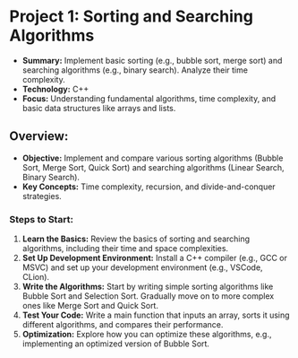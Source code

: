 # Project 1: Sorting and Searching Algorithms

- **Summary:** Implement basic sorting (e.g., bubble sort, merge sort) and searching algorithms (e.g., binary search). Analyze their time complexity.
- **Technology:** C++
- **Focus:** Understanding fundamental algorithms, time complexity, and basic data structures like arrays and lists.

## Overview:

- **Objective:** Implement and compare various sorting algorithms (Bubble Sort, Merge Sort, Quick Sort) and searching algorithms (Linear Search, Binary Search).
- **Key Concepts:** Time complexity, recursion, and divide-and-conquer strategies.

### Steps to Start:

1. **Learn the Basics:** Review the basics of sorting and searching algorithms, including their time and space complexities.
2. **Set Up Development Environment:** Install a C++ compiler (e.g., GCC or MSVC) and set up your development environment (e.g., VSCode, CLion).
3. **Write the Algorithms:** Start by writing simple sorting algorithms like Bubble Sort and Selection Sort. Gradually move on to more complex ones like Merge Sort and Quick Sort.
4. **Test Your Code:** Write a main function that inputs an array, sorts it using different algorithms, and compares their performance.
5. **Optimization:** Explore how you can optimize these algorithms, e.g., implementing an optimized version of Bubble Sort.